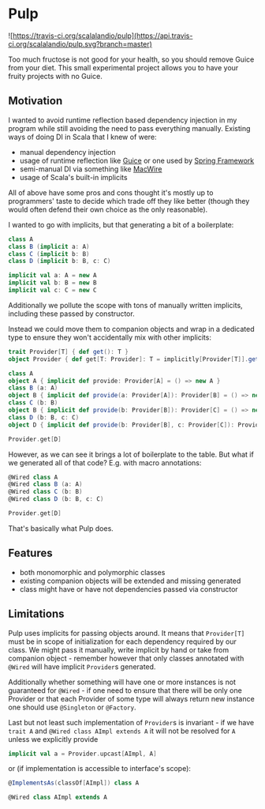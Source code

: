 # Pulp

![https://travis-ci.org/scalalandio/pulp](https://api.travis-ci.org/scalalandio/pulp.svg?branch=master)

Too much fructose is not good for your health, so you should remove
Guice from your diet. This small experimental project allows you to have
your fruity projects with no Guice.

## Motivation

I wanted to avoid runtime reflection based dependency injection
in my program while still avoiding the need to pass everything manually.
Existing ways of doing DI in Scala that I knew of were:

 * manual dependency injection
 * usage of runtime reflection like [Guice](https://github.com/google/guice)
   or one used by [Spring Framework](https://spring.io)
 * semi-manual DI via something like [MacWire](https://github.com/adamw/macwire)
 * usage of Scala's built-in implicits

All of above have some pros and cons thought it's mostly up to
programmers' taste to decide which trade off they like better (though
they would often defend their own choice as the only reasonable).

I wanted to go with implicits, but that generating a bit of a boilerplate:

```scala
class A
class B (implicit a: A)
class C (implicit b: B)
class D (implicit b: B, c: C)

implicit val a: A = new A
implicit val b: B = new B
implicit val c: C = new C
```

Additionally we pollute the scope with tons of manually written
implicits, including these passed by constructor.

Instead we could move them to companion objects and wrap in a dedicated
type to ensure they won't accidentally mix with other implicits:

```scala
trait Provider[T] { def get(): T }
object Provider { def get[T: Provider]: T = implicitly[Provider[T]].get() }

class A
object A { implicit def provide: Provider[A] = () => new A }
class B (a: A)
object B { implicit def provide(a: Provider[A]): Provider[B] = () => new B(a.get()) }
class C (b: B)
object B { implicit def provide(b: Provider[B]): Provider[C] = () => new C(b.get()) }
class D (b: B, c: C)
object D { implicit def provide(b: Provider[B], c: Provider[C]): Provider[D] = () => new D(b.get(), c.get()) }

Provider.get[D]
```

However, as we can see it brings a lot of boilerplate to the table.
But what if we generated all of that code? E.g. with macro annotations:

```scala
@Wired class A
@Wired class B (a: A)
@Wired class C (b: B)
@Wired class D (b: B, c: C)

Provider.get[D]
```

That's basically what Pulp does.

## Features

 * both monomorphic and polymorphic classes
 * existing companion objects will be extended and missing generated
 * class might have or have not dependencies passed via constructor

## Limitations

Pulp uses implicits for passing objects around. It means that
`Provider[T]` must be in scope of initialization for each dependency
required by our class. We might pass it manually, write implicit by hand
or take from companion object - remember however that only classes
annotated with `@Wired` will have implicit `Provider`s generated.

Additionally whether something will have one or more instances is not
guaranteed for `@Wired` - if one need to ensure that there will be only
one Provider or that each Provider of some type will always return new
instance one should use `@Singleton` or `@Factory`.

Last but not least such implementation of `Provider`s is invariant - if
we have `trait A` and `@Wired class AImpl extends A` it will not be
resolved for `A` unless we explicitly provide

```scala
implicit val a = Provider.upcast[AImpl, A]
```

or (if implementation is accessible to interface's scope):

```scala
@ImplementsAs(classOf[AImpl]) class A

@Wired class AImpl extends A
```
